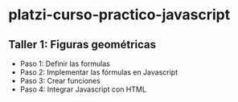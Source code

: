 # platzi-curso-practico-javascript

## Taller 1: Figuras geométricas

-   Paso 1: Definir las formulas
-   Paso 2: Implementar las fórmulas en Javascript
-   Paso 3: Crear funciones
-   Paso 4: Integrar Javascript con HTML
